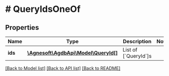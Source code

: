 # # QueryIdsOneOf

## Properties

Name | Type | Description | Notes
------------ | ------------- | ------------- | -------------
**ids** | [**\Agnesoft\\AgdbApi\Model\QueryId[]**](QueryId.md) | List of [&#x60;QueryId&#x60;]s |

[[Back to Model list]](../../README.md#models) [[Back to API list]](../../README.md#endpoints) [[Back to README]](../../README.md)
